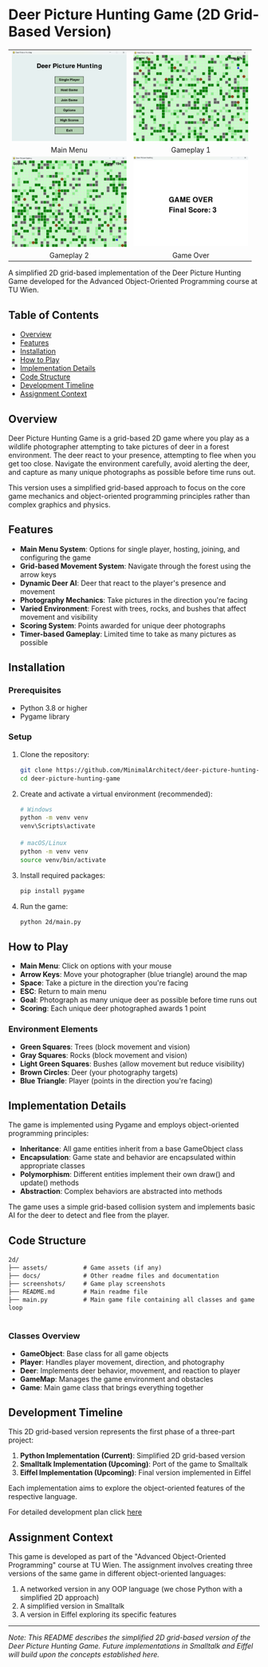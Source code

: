 # Deer Picture Hunting Game (2D Grid-Based Version)

<table>
  <tr>
    <td><img src="screenshots/main-menu.png" width="230"/></td>
    <td><img src="screenshots/game_preview-1.png" width="230"/></td>
  </tr>
  <tr>
    <td align="center">Main Menu</td>
    <td align="center">Gameplay 1</td>
  </tr>
  <tr>
    <td><img src="screenshots/game_preview-2.png" width="230"/></td>
    <td><img src="screenshots/game-over-screen.png" width="230"/></td>
  </tr>
  <tr>
    <td align="center">Gameplay 2</td>
    <td align="center">Game Over</td>
  </tr>
</table>

A simplified 2D grid-based implementation of the Deer Picture Hunting Game developed for the Advanced Object-Oriented Programming course at TU Wien.

## Table of Contents

- [Overview](#overview)
- [Features](#features)
- [Installation](#installation)
- [How to Play](#how-to-play)
- [Implementation Details](#implementation-details)
- [Code Structure](#code-structure)
- [Development Timeline](#development-timeline)
- [Assignment Context](#assignment-context)

## Overview

Deer Picture Hunting Game is a grid-based 2D game where you play as a wildlife photographer attempting to take pictures of deer in a forest environment. The deer react to your presence, attempting to flee when you get too close. Navigate the environment carefully, avoid alerting the deer, and capture as many unique photographs as possible before time runs out.

This version uses a simplified grid-based approach to focus on the core game mechanics and object-oriented programming principles rather than complex graphics and physics.

## Features

- **Main Menu System**: Options for single player, hosting, joining, and configuring the game
- **Grid-based Movement System**: Navigate through the forest using the arrow keys
- **Dynamic Deer AI**: Deer that react to the player's presence and movement
- **Photography Mechanics**: Take pictures in the direction you're facing
- **Varied Environment**: Forest with trees, rocks, and bushes that affect movement and visibility
- **Scoring System**: Points awarded for unique deer photographs
- **Timer-based Gameplay**: Limited time to take as many pictures as possible

## Installation

### Prerequisites
- Python 3.8 or higher
- Pygame library

### Setup

1. Clone the repository:
   ```bash
   git clone https://github.com/MinimalArchitect/deer-picture-hunting-game.git
   cd deer-picture-hunting-game
   ```

2. Create and activate a virtual environment (recommended):
   ```bash
   # Windows
   python -m venv venv
   venv\Scripts\activate
   
   # macOS/Linux
   python -m venv venv
   source venv/bin/activate
   ```

3. Install required packages:
   ```bash
   pip install pygame
   ```

4. Run the game:
   ```bash
   python 2d/main.py
   ```

## How to Play

- **Main Menu**: Click on options with your mouse
- **Arrow Keys**: Move your photographer (blue triangle) around the map
- **Space**: Take a picture in the direction you're facing
- **ESC**: Return to main menu
- **Goal**: Photograph as many unique deer as possible before time runs out
- **Scoring**: Each unique deer photographed awards 1 point

### Environment Elements

- **Green Squares**: Trees (block movement and vision)
- **Gray Squares**: Rocks (block movement and vision)
- **Light Green Squares**: Bushes (allow movement but reduce visibility)
- **Brown Circles**: Deer (your photography targets)
- **Blue Triangle**: Player (points in the direction you're facing)

## Implementation Details

The game is implemented using Pygame and employs object-oriented programming principles:

- **Inheritance**: All game entities inherit from a base GameObject class
- **Encapsulation**: Game state and behavior are encapsulated within appropriate classes
- **Polymorphism**: Different entities implement their own draw() and update() methods
- **Abstraction**: Complex behaviors are abstracted into methods

The game uses a simple grid-based collision system and implements basic AI for the deer to detect and flee from the player.

## Code Structure

```
2d/
├── assets/          # Game assets (if any)
├── docs/            # Other readme files and documentation
├── screenshots/     # Game play screenshots
├── README.md        # Main readme file
├── main.py          # Main game file containing all classes and game loop
    
```

### Classes Overview

- **GameObject**: Base class for all game objects
- **Player**: Handles player movement, direction, and photography
- **Deer**: Implements deer behavior, movement, and reaction to player
- **GameMap**: Manages the game environment and obstacles
- **Game**: Main game class that brings everything together

## Development Timeline

This 2D grid-based version represents the first phase of a three-part project:

1. **Python Implementation (Current)**: Simplified 2D grid-based version
2. **Smalltalk Implementation (Upcoming)**: Port of the game to Smalltalk
3. **Eiffel Implementation (Upcoming)**: Final version implemented in Eiffel

Each implementation aims to explore the object-oriented features of the respective language.

For detailed development plan click [here](docs/development-roadmap.md)

## Assignment Context

This game is developed as part of the "Advanced Object-Oriented Programming" course at TU Wien. The assignment involves creating three versions of the same game in different object-oriented languages:

1. A networked version in any OOP language (we chose Python with a simplified 2D approach)
2. A simplified version in Smalltalk
3. A version in Eiffel exploring its specific features


---

*Note: This README describes the simplified 2D grid-based version of the Deer Picture Hunting Game. Future implementations in Smalltalk and Eiffel will build upon the concepts established here.*

